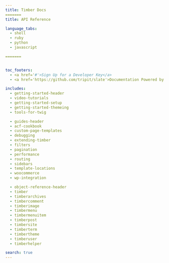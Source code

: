 ```yaml
---
title: Timber Docs
=======
title: API Reference

language_tabs:
  - shell
  - ruby
  - python
  - javascript

=======


toc_footers:
  - <a href='#'>Sign Up for a Developer Key</a>
  - <a href='https://github.com/tripit/slate'>Documentation Powered by Slate</a>

includes:
  - getting-started-header
  - video-tutorials
  - getting-started-setup
  - getting-started-themeing
  - tools-for-twig

  - guides-header
  - acf-cookbook
  - custom-page-templates
  - debugging
  - extending-timber
  - filters
  - pagination
  - performance
  - routing
  - sidebars
  - template-locations
  - woocommerce
  - wp-integration

  - object-reference-header
  - timber
  - timberarchives
  - timbercomment
  - timberimage
  - timbermenu
  - timbermenuitem
  - timberpost
  - timbersite
  - timberterm
  - timbertheme
  - timberuser
  - timberhelper

search: true
---
```





